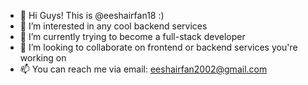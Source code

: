 - 👋 Hi Guys! This is @eeshairfan18 :)
- 👀 I’m interested in any cool backend services 
- 🌱 I’m currently trying to become a full-stack developer 
- 💞️ I’m looking to collaborate on frontend or backend services you're working on 
- 📫 You can reach me via email: eeshairfan2002@gmail.com
